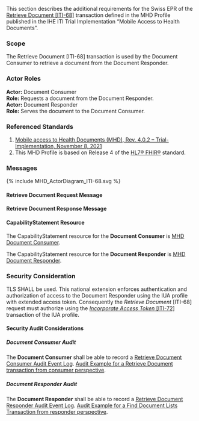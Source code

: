 This section describes the additional requirements for the Swiss EPR of the [Retrieve Document
[ITI-68]](https://profiles.ihe.net/ITI/MHD/ITI-68.html) transaction defined in the MHD Profile published in the IHE ITI
Trial Implementation “Mobile Access to Health Documents”.

### Scope

The Retrieve Document [ITI-68] transaction is used by the Document Consumer to retrieve a
document from the Document Responder. 

### Actor Roles

**Actor:** Document Consumer   
**Role:** Requests a document from the Document Responder.   
**Actor:** Document Responder   
**Role:** Serves the document to the Document Consumer.   

### Referenced Standards

1. [Mobile access to Health Documents (MHD), Rev. 4.0.2 – Trial-Implementation,  November 8, 2021](https://profiles.ihe.net/ITI/MHD/index.html) 
2. This MHD Profile is based on Release 4 of the [HL7® FHIR®](https://hl7.org/fhir/R4/index.html) standard.

### Messages

<div>{% include MHD_ActorDiagram_ITI-68.svg %}</div>

#### Retrieve Document Request Message

#### Retrieve Document Response Message

#### CapabilityStatement Resource

The CapabilityStatement resource for the **Document Consumer** is [MHD Document Consumer](CapabilityStatement-CH.MHD.DocumentConsumer.html).

The CapabilityStatement resource for the **Document Responder** is [MHD Document Responder](CapabilityStatement-CH.MHD.DocumentResponder.html).

### Security Consideration

TLS SHALL be used. This national extension enforces authentication and authorization of access to the
Document Responder using the IUA profile with extended access token. Consequently
the _Retrieve Document_ [ITI-68] request must authorize using the [_Incorporate Access Token_ [ITI-72]](iti-72.html)
transaction of the IUA profile.

#### Security Audit Considerations

##### Document Consumer Audit

The **Document Consumer** shall be able to record a
[Retrieve Document Consumer Audit Event Log](https://profiles.ihe.net/ITI/MHD/StructureDefinition-IHE.MHD.RetrieveDocument.Audit.Consumer.html).
[Audit Example for a Retrieve Document transaction from consumer perspective](https://profiles.ihe.net/ITI/MHD/AuditEvent-ex-auditRetrieveDocument-consumer.html).

##### Document Responder Audit

The **Document Responder** shall be able to record a
[Retrieve Document Responder Audit Event Log](https://profiles.ihe.net/ITI/MHD/StructureDefinition-IHE.MHD.RetrieveDocument.Audit.Responder.html).
[Audit Example for a Find Document Lists Transaction from responder perspective](https://profiles.ihe.net/ITI/MHD/AuditEvent-ex-auditRetrieveDocument-responder.html).

